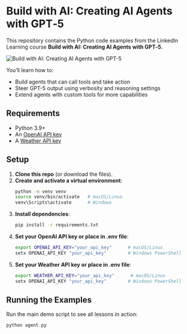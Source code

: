 # Build with AI: Creating AI Agents with GPT‑5
This repository contains the Python code examples from the LinkedIn Learning course **Build with AI: Creating AI Agents with GPT‑5**.

![Build with AI: Creating AI Agents with GPT-5](https://github.com/keshawillz/build-with-ai-creating-ai-agents-with-gpt-5/blob/main/course_image.png)

You’ll learn how to:
- Build agents that can call tools and take action
- Steer GPT-5 output using verbosity and reasoning settings
- Extend agents with custom tools for more capabilities

## Requirements
- Python 3.9+
- An [OpenAI API key](https://platform.openai.com/account/api-keys)
- A [Weather API key](https://www.weatherapi.com/my/)

## Setup

1. **Clone this repo** (or download the files).
2. **Create and activate a virtual environment**:
    ```bash
    python -m venv venv
    source venv/bin/activate   # macOS/Linux
    venv\Scripts\activate      # Windows
    ```
3. **Install dependencies**:
    ```bash
    pip install -r requirements.txt
    ```
4. **Set your OpenAI API key or place in .env file**:
    ```bash
    export OPENAI_API_KEY="your_api_key"      # macOS/Linux
    setx OPENAI_API_KEY "your_api_key"        # Windows PowerShell
    ```
5. **Set your Weather API key or place in .env file**:
    ```bash
    export WEATHER_API_KEY="your_api_key"      # macOS/Linux
    setx OPENAI_API_KEY "your_api_key"        # Windows PowerShell
    ```

## Running the Examples

Run the main demo script to see all lessons in action:

```bash
python agent.py


